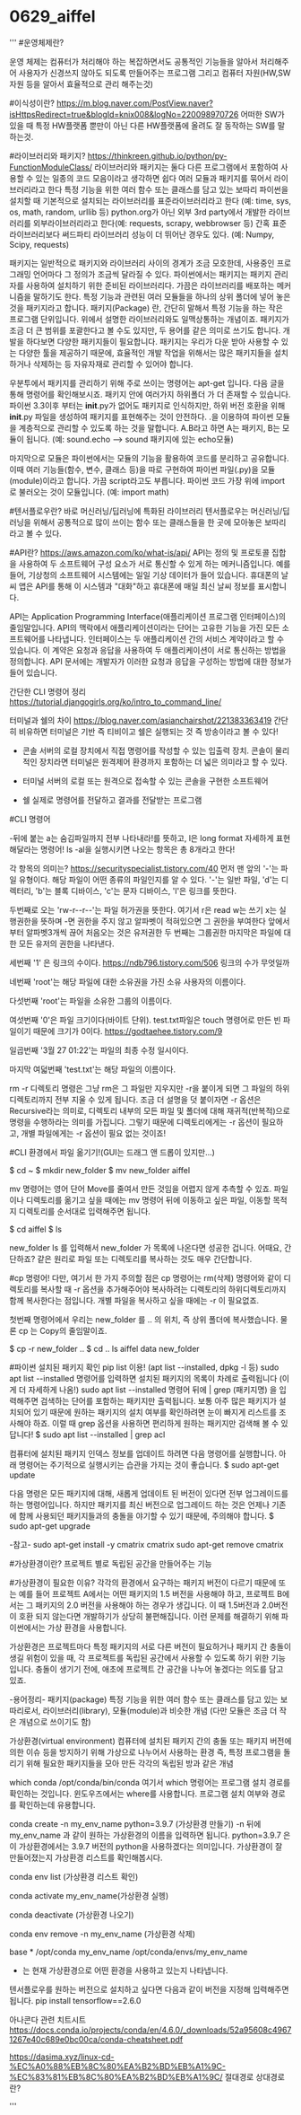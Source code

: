 # 0629_aiffel

'''
#운영체제란?

운영 체제는 컴퓨터가 처리해야 하는 복잡하면서도 공통적인 기능들을 알아서 처리해주어 사용자가 신경쓰지 않아도 되도록 만들어주는 프로그램
그리고 컴퓨터 자원(HW,SW 자원 등을 알아서 효율적으로 관리 해주는것)

#이식성이란? https://m.blog.naver.com/PostView.naver?isHttpsRedirect=true&blogId=knix008&logNo=220098970726
어떠한 SW가 있을 때 특정 HW플랫폼 뿐만이 아닌 다른 HW플랫폼에 올려도 잘 동작하는 SW를 말하는것.

#라이브러리와 패키지? https://thinkreen.github.io/python/py-FunctionModuleClass/
라이브러리와 패키지는 둘다 다른 프로그램에서 포함하여 사용할 수 있는 일종의 코드 모음이라고 생각하면 쉽다
여러 모듈과 패키지를 묶어서 라이브러리라고 한다
특정 기능을 위한 여러 함수 또는 클래스를 담고 있는 보따리
파이썬을 설치할 때 기본적으로 설치되는 라이브러리를 표준라이브러리라고 한다 (예: time, sys, os, math, random, urllib 등)
python.org가 아닌 외부 3rd party에서 개발한 라이브러리를 외부라이브러리라고 한다(예: requests, scrapy, webbrowser 등)
간혹 표준라이브러리보다 써드파티 라이브러리 성능이 더 뛰어난 경우도 있다. (예: Numpy, Scipy, requests)

패키지는 일반적으로 패키지와 라이브러리 사이의 경계가 조금 모호한데, 사용중인 프로그래밍 언어마다 그 정의가 조금씩 달라질 수 있다. 
파이썬에서는 패키지는 패키지 관리자를 사용하여 설치하기 위한 준비된 라이브러리다. 가끔은 라이브러리를 배포하는 메커니즘을 말하기도 한다.
특정 기능과 관련된 여러 모듈들을 하나의 상위 폴더에 넣어 놓은 것을 패키지라고 합니다.
패키지(Package) 란, 간단히 말해서 특정 기능을 하는 작은 프로그램 단위입니다. 위에서 설명한 라이브러리와도 일맥상통하는 개념이죠. 
패키지가 조금 더 큰 범위를 포괄한다고 볼 수도 있지만, 두 용어를 같은 의미로 쓰기도 합니다.
개발을 하다보면 다양한 패키지들이 필요합니다. 패키지는 우리가 다운 받아 사용할 수 있는 다양한 툴을 제공하기 때문에, 
효율적인 개발 작업을 위해서는 많은 패키지들을 설치하거나 삭제하는 등 자유자재로 관리할 수 있어야 합니다.

우분투에서 패키지를 관리하기 위해 주로 쓰이는 명령어는 apt-get 입니다. 다음 글을 통해 명령어를 확인해보시죠.
패키지 안에 여러가지 하위폴더 가 더 존재할 수 있습니다.
파이썬 3.3이후 부터는 __init__.py가 없어도 패키지로 인식하지만, 하위 버전 호환을 위해 __init__.py 파일을 생성하여 패키지를 표현해주는 것이 안전하다.
.을 이용하여 파이썬 모듈을 계층적으로 관리할 수 있도록 하는 것을 말합니다.
A.B라고 하면 A는 패키지, B는 모듈이 됩니다. (예: sound.echo –> sound 패키지에 있는 echo모듈)

마지막으로 모듈은 파이썬에서는 모듈의 기능을 활용하여 코드를 분리하고 공유합니다. 이때 여러 기능들(함수, 변수, 클래스 등)을 따로 구현하여 파이썬 파일(.py)을 모듈(module)이라고 합니다. 
가끔 script라고도 부릅니다.
파이썬 코드 가장 위에 import로 불러오는 것이 모듈입니다. (예: import math)


#텐서플로우란?
바로 머신러닝/딥러닝에 특화된 라이브러리
텐서플로우는 머신러닝/딥러닝을 위해서 공통적으로 많이 쓰이는 함수 또는 클래스들을 한 곳에 모아놓은 보따리라고 볼 수 있다.

#API란? https://aws.amazon.com/ko/what-is/api/
API는 정의 및 프로토콜 집합을 사용하여 두 소프트웨어 구성 요소가 서로 통신할 수 있게 하는 메커니즘입니다. 예를 들어, 기상청의 소프트웨어 시스템에는 일일 기상 데이터가 들어 있습니다. 
휴대폰의 날씨 앱은 API를 통해 이 시스템과 "대화"하고 휴대폰에 매일 최신 날씨 정보를 표시합니다.

API는 Application Programming Interface(애플리케이션 프로그램 인터페이스)의 줄임말입니다. API의 맥락에서 애플리케이션이라는 단어는 고유한 기능을 가진 모든 소프트웨어를 나타냅니다. 
인터페이스는 두 애플리케이션 간의 서비스 계약이라고 할 수 있습니다. 
이 계약은 요청과 응답을 사용하여 두 애플리케이션이 서로 통신하는 방법을 정의합니다. API 문서에는 개발자가 이러한 요청과 응답을 구성하는 방법에 대한 정보가 들어 있습니다.

간단한 CLI 명령어 정리 https://tutorial.djangogirls.org/ko/intro_to_command_line/

터미널과 쉘의 차이 https://blog.naver.com/asianchairshot/221383363419
간단히 비유하면 터미널은 기반 즉 티비이고 쉘은 실행되는 것 즉 방송이라고 볼 수 있다!

- 콘솔
서버의 로컬 장치에서 직접 명령어를 작성할 수 있는 입출력 장치. 콘솔이 물리적인 장치라면 터미널은 원격제어 환경까지 포함하는 더 넓은 의미라고 할 수 있다.

- 터미널
서버의 로컬 또는 원격으로 접속할 수 있는 콘솔을 구현한 소프트웨어

- 쉘
실제로 명령어를 전달하고 결과를 전달받는 프로그램

#CLI 명령어

-뒤에 붙는 a는 숨김파일까지 전부 나타내라!를 뜻하고, l은 long format 자세하게 표현해달라는 명령어!
ls -al을 실행시키면 나오는 항목은 총 8개라고 한다!

각 항목의 의미는? https://securityspecialist.tistory.com/40
먼저 맨 앞의 '-'는 파일 유형이다. 해당 파일이 어떤 종류의 파일인지를 알 수 있다. '-'는 일반 파일, 'd'는 디렉터리, 'b'는 블록 디바이스, 'c'는 문자 디바이스, 'l'은 링크를 뜻한다.

두번째로 오는 'rw-r--r--'는 파일 허가권을 뜻한다.
여기서 r은 read w는 쓰기 x는 실행권한을 뜻하며 -면 권한을 주지 않고 알파벳이 적혀있으면 그 권한을 부여한다 앞에서부터 알파벳3개씩 끊어 처음오는 것은 유저권한 두 번째는 그룹권한 마지막은 파일에 대한 모든 유저의 권한을 나타낸다. 

세번째 '1' 은 링크의 수이다. https://ndb796.tistory.com/506
링크의 수가 무엇일까

네번째 'root'는 해당 파일에 대한 소유권을 가진 소유 사용자의 이름이다.

다섯번째 'root'는 파일을 소유한 그룹의 이름이다.

여섯번째 '0'은 파일 크기이다(바이트 단위). test.txt파일은 touch 명령어로 만든 빈 파일이기 때문에 크기가 0이다. https://godtaehee.tistory.com/9

일곱번째 '3월 27 01:22'는 파일의 최종 수정 일시이다.

마지막 여덟번째 'test.txt'는 해당 파일의 이름이다.

rm -r 디렉토리 명령은 그냥 rm은 그 파일만 지우지만 -r을 붙이게 되면 그 파일의 하위 디렉토리까지 전부 지울 수 있게 됩니다.
조금 더 설명을 덧 붙이자면
-r 옵션은 Recursive라는 의미로, 디렉토리 내부의 모든 파일 및 폴더에 대해 재귀적(반복적)으로 명령을 수행하라는 의미를 가집니다. 
그렇기 때문에 디렉토리에게는 -r 옵션이 필요하고, 개별 파일에게는 -r 옵션이 필요 없는 것이죠!


#CLI 환경에서 파일 옮기기!(GUI는 드래그 앤 드롭이 있지만...)

$ cd ~
$ mkdir new_folder
$ mv new_folder aiffel

mv 명령어는 영어 단어 Move를 줄여서 만든 것임을 어렵지 않게 추측할 수 있죠. 
파일이나 디렉토리를 옮기고 싶을 때에는 mv 명령어 뒤에 이동하고 싶은 파일, 이동할 목적지 디렉토리를 순서대로 입력해주면 됩니다.

$ cd aiffel
$ ls

new_folder
ls 를 입력해서 new_folder 가 목록에 나온다면 성공한 겁니다. 어때요, 간단하죠? 같은 원리로 파일 또는 디렉토리를 복사하는 것도 매우 간단합니다.

#cp 명령어!
다만, 여기서 한 가지 주의할 점은 cp 명령어는 rm(삭제) 명령어와 같이 디렉토리를 복사할 때 -r 옵션을 추가해주어야 복사하려는 디렉토리의 하위디렉토리까지 함께 복사한다는 점입니다.
개별 파일을 복사하고 싶을 때에는 -r 이 필요없죠.

첫번째 명령어에서 우리는 new_folder 를 .. 의 위치, 즉 상위 폴더에 복사했습니다. 물론 cp 는 Copy의 줄임말이죠.

$ cp -r new_folder ..
$ cd ..
ls
aiffel  data  new_folder


#파이썬 설치된 패키지 확인
pip list 이용! (apt list --installed, dpkg -l 등)
sudo apt list --installed 명령어를 입력하면 설치된 패키지의 목록이 차례로 출력됩니다 (이게 더 자세하게 나옴!)
sudo apt list --installed 명령어 뒤에 | grep (패키지명) 을 입력해주면 검색하는 단어를 포함하는 패키지만 출력됩니다. 
보통 아주 많은 패키지가 설치되어 있기 때문에 원하는 패키지의 설치 여부를 확인하려면 눈이 빠지게 리스트를 조사해야 하죠. 
이럴 때 grep 옵션을 사용하면 편리하게 원하는 패키지만 검색해 볼 수 있답니다!
$ sudo apt list --installed | grep acl

컴퓨터에 설치된 패키지 인덱스 정보를 업데이트 하려면 다음 명령어를 실행합니다. 아래 명령어는 주기적으로 실행시키는 습관을 가지는 것이 좋습니다.
$ sudo apt-get update

다음 명령은 모든 패키지에 대해, 새롭게 업데이트 된 버전이 있다면 전부 업그레이드를 하는 명령어입니다. 
하지만 패키지를 최신 버전으로 업그레이드 하는 것은 언제나 기존에 함께 사용되던 패키지들과의 충돌을 야기할 수 있기 때문에, 주의해야 합니다.
$ sudo apt-get upgrade

-참고-
sudo apt-get install -y cmatrix
cmatrix
sudo apt-get remove cmatrix

#가상환경이란?
프로젝트 별로 독립된 공간을 만들어주는 기능

#가상환경이 필요한 이유?
각각의 환경에서 요구하는 패키지 버전이 다르기 때문에
또는
예를 들어 프로젝트 A에서는 어떤 패키지의 1.5 버전을 사용해야 하고, 프로젝트 B에서는 그 패키지의 2.0 버전을 사용해야 하는 경우가 생깁니다. 
이 때 1.5버전과 2.0버전이 호환 되지 않는다면 개발하기가 상당히 불편해집니다. 이런 문제를 해결하기 위해 파이썬에서는 가상 환경을 사용합니다.

가상환경은 프로젝트마다 특정 패키지의 서로 다른 버전이 필요하거나 패키지 간 충돌이 생길 위험이 있을 때, 
각 프로젝트를 독립된 공간에서 사용할 수 있도록 하기 위한 기능입니다. 충돌이 생기기 전에, 애초에 프로젝트 간 공간을 나누어 놓겠다는 의도를 담고 있죠.

-용어정리-
패키지(package) 특정 기능을 위한 여러 함수 또는 클래스를 담고 있는 보따리로서, 라이브러리(library), 모듈(module)과 비슷한 개념 (다만 모듈은 조금 더 작은 개념으로 쓰이기도 함)

가상환경(virtual environment) 컴퓨터에 설치된 패키지 간의 충돌 또는 패키지 버전에 의한 이슈 등을 방지하기 위해 가상으로 나누어서 사용하는 환경 즉, 
특정 프로그램을 돌리기 위해 필요한 패키지들을 모아 만든 각각의 독립된 방과 같은 개념

which conda /opt/conda/bin/conda
여기서 which 명령어는 프로그램 설치 경로를 확인하는 것입니다. 윈도우즈에서는 where를 사용합니다. 프로그램 설치 여부와 경로를 확인하는데 유용합니다.

conda create -n my_env_name python=3.9.7 (가상환경 만들기)
-n 뒤에 my_env_name 과 같이 원하는 가상환경의 이름을 입력하면 됩니다. python=3.9.7 은 
이 가상환경에서는 3.9.7 버전의 python을 사용하겠다는 의미입니다. 가상환경이 잘 만들어졌는지 가상환경 리스트를 확인해봅시다.

conda env list (가상환경 리스트 확인)

conda activate my_env_name(가상환경 실헹)

conda deactivate (가상환경 나오기)

conda env remove -n my_env_name (가상환경 삭제)

base                  *  /opt/conda
my_env_name              /opt/conda/envs/my_env_name
* 는 현재 가상환경으로 어떤 환경을 사용하고 있는지 나타냅니다.

텐서플로우를 원하는 버전으로 설치하고 싶다면 다음과 같이 버전을 지정해 입력해주면 됩니다.
pip install tensorflow==2.6.0

아나콘다 관련 치트시트 https://docs.conda.io/projects/conda/en/4.6.0/_downloads/52a95608c49671267e40c689e0bc00ca/conda-cheatsheet.pdf

https://dasima.xyz/linux-cd-%EC%A0%88%EB%8C%80%EA%B2%BD%EB%A1%9C-%EC%83%81%EB%8C%80%EA%B2%BD%EB%A1%9C/
절대경로 상대경로란?

'''
